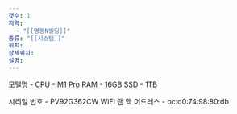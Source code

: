 ```yaml
---
갯수: 1
지역:
  - "[[명동N빌딩]]"
종류: "[[시스템]]"
위치: 
상세위치: 
설명:
---
```

모델명 - 
CPU - M1 Pro
RAM - 16GB
SSD - 1TB

시리얼 번호 - PV92G362CW
WiFi 랜 맥 어드레스 - bc:d0:74:98:80:db